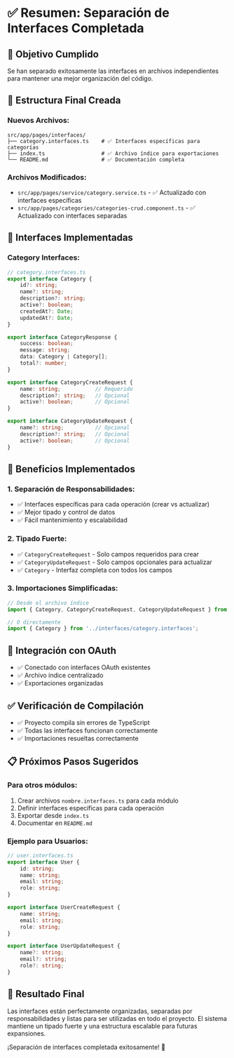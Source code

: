 # ✅ Resumen: Separación de Interfaces Completada

## 🎯 Objetivo Cumplido
Se han separado exitosamente las interfaces en archivos independientes para mantener una mejor organización del código.

## 📁 Estructura Final Creada

### **Nuevos Archivos:**
```
src/app/pages/interfaces/
├── category.interfaces.ts    # ✅ Interfaces específicas para categorías
├── index.ts                  # ✅ Archivo índice para exportaciones
└── README.md                 # ✅ Documentación completa
```

### **Archivos Modificados:**
- `src/app/pages/service/category.service.ts` - ✅ Actualizado con interfaces específicas
- `src/app/pages/categories/categories-crud.component.ts` - ✅ Actualizado con interfaces separadas

## 🔧 Interfaces Implementadas

### **Category Interfaces:**
```typescript
// category.interfaces.ts
export interface Category {
    id?: string;
    name?: string;
    description?: string;
    active?: boolean;
    createdAt?: Date;
    updatedAt?: Date;
}

export interface CategoryResponse {
    success: boolean;
    message: string;
    data: Category | Category[];
    total?: number;
}

export interface CategoryCreateRequest {
    name: string;           // Requerido
    description?: string;   // Opcional
    active?: boolean;       // Opcional
}

export interface CategoryUpdateRequest {
    name?: string;          // Opcional
    description?: string;   // Opcional
    active?: boolean;       // Opcional
}
```

## 🚀 Beneficios Implementados

### **1. Separación de Responsabilidades:**
- ✅ Interfaces específicas para cada operación (crear vs actualizar)
- ✅ Mejor tipado y control de datos
- ✅ Fácil mantenimiento y escalabilidad

### **2. Tipado Fuerte:**
- ✅ `CategoryCreateRequest` - Solo campos requeridos para crear
- ✅ `CategoryUpdateRequest` - Solo campos opcionales para actualizar
- ✅ `Category` - Interfaz completa con todos los campos

### **3. Importaciones Simplificadas:**
```typescript
// Desde el archivo índice
import { Category, CategoryCreateRequest, CategoryUpdateRequest } from '../interfaces';

// O directamente
import { Category } from '../interfaces/category.interfaces';
```

## 🔗 Integración con OAuth
- ✅ Conectado con interfaces OAuth existentes
- ✅ Archivo índice centralizado
- ✅ Exportaciones organizadas

## ✅ Verificación de Compilación
- ✅ Proyecto compila sin errores de TypeScript
- ✅ Todas las interfaces funcionan correctamente
- ✅ Importaciones resueltas correctamente

## 📋 Próximos Pasos Sugeridos

### **Para otros módulos:**
1. Crear archivos `nombre.interfaces.ts` para cada módulo
2. Definir interfaces específicas para cada operación
3. Exportar desde `index.ts`
4. Documentar en `README.md`

### **Ejemplo para Usuarios:**
```typescript
// user.interfaces.ts
export interface User {
    id: string;
    name: string;
    email: string;
    role: string;
}

export interface UserCreateRequest {
    name: string;
    email: string;
    role: string;
}

export interface UserUpdateRequest {
    name?: string;
    email?: string;
    role?: string;
}
```

## 🎉 Resultado Final
Las interfaces están perfectamente organizadas, separadas por responsabilidades y listas para ser utilizadas en todo el proyecto. El sistema mantiene un tipado fuerte y una estructura escalable para futuras expansiones.

¡Separación de interfaces completada exitosamente! 🚀 
